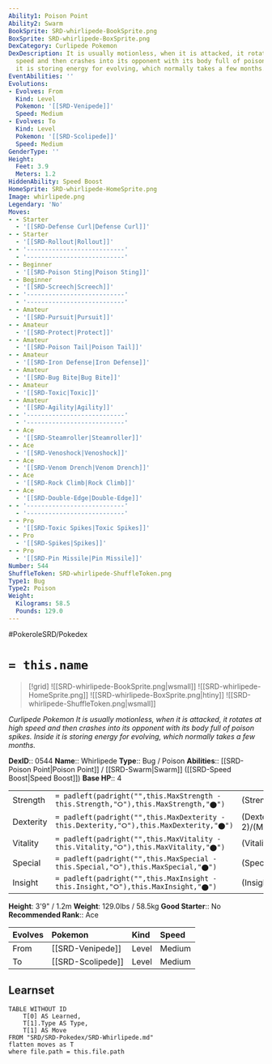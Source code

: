 ```yaml
---
Ability1: Poison Point
Ability2: Swarm
BookSprite: SRD-whirlipede-BookSprite.png
BoxSprite: SRD-whirlipede-BoxSprite.png
DexCategory: Curlipede Pokemon
DexDescription: It is usually motionless, when it is attacked, it rotates at high
  speed and then crashes into its opponent with its body full of poison spikes. Inside
  it is storing energy for evolving, which normally takes a few months.
EventAbilities: ''
Evolutions:
- Evolves: From
  Kind: Level
  Pokemon: '[[SRD-Venipede]]'
  Speed: Medium
- Evolves: To
  Kind: Level
  Pokemon: '[[SRD-Scolipede]]'
  Speed: Medium
GenderType: ''
Height:
  Feet: 3.9
  Meters: 1.2
HiddenAbility: Speed Boost
HomeSprite: SRD-whirlipede-HomeSprite.png
Image: whirlipede.png
Legendary: 'No'
Moves:
- - Starter
  - '[[SRD-Defense Curl|Defense Curl]]'
- - Starter
  - '[[SRD-Rollout|Rollout]]'
- - '---------------------------'
  - '---------------------------'
- - Beginner
  - '[[SRD-Poison Sting|Poison Sting]]'
- - Beginner
  - '[[SRD-Screech|Screech]]'
- - '---------------------------'
  - '---------------------------'
- - Amateur
  - '[[SRD-Pursuit|Pursuit]]'
- - Amateur
  - '[[SRD-Protect|Protect]]'
- - Amateur
  - '[[SRD-Poison Tail|Poison Tail]]'
- - Amateur
  - '[[SRD-Iron Defense|Iron Defense]]'
- - Amateur
  - '[[SRD-Bug Bite|Bug Bite]]'
- - Amateur
  - '[[SRD-Toxic|Toxic]]'
- - Amateur
  - '[[SRD-Agility|Agility]]'
- - '---------------------------'
  - '---------------------------'
- - Ace
  - '[[SRD-Steamroller|Steamroller]]'
- - Ace
  - '[[SRD-Venoshock|Venoshock]]'
- - Ace
  - '[[SRD-Venom Drench|Venom Drench]]'
- - Ace
  - '[[SRD-Rock Climb|Rock Climb]]'
- - Ace
  - '[[SRD-Double-Edge|Double-Edge]]'
- - '---------------------------'
  - '---------------------------'
- - Pro
  - '[[SRD-Toxic Spikes|Toxic Spikes]]'
- - Pro
  - '[[SRD-Spikes|Spikes]]'
- - Pro
  - '[[SRD-Pin Missile|Pin Missile]]'
Number: 544
ShuffleToken: SRD-whirlipede-ShuffleToken.png
Type1: Bug
Type2: Poison
Weight:
  Kilograms: 58.5
  Pounds: 129.0
---
```


#PokeroleSRD/Pokedex

# `= this.name`

> [!grid]
> ![[SRD-whirlipede-BookSprite.png|wsmall]]
> ![[SRD-whirlipede-HomeSprite.png]]
> ![[SRD-whirlipede-BoxSprite.png|htiny]]
> ![[SRD-whirlipede-ShuffleToken.png|wsmall]]


*Curlipede Pokemon*
*It is usually motionless, when it is attacked, it rotates at high speed and then crashes into its opponent with its body full of poison spikes. Inside it is storing energy for evolving, which normally takes a few months.*

**DexID**:: 0544
**Name**:: Whirlipede
**Type**:: Bug / Poison
**Abilities**:: [[SRD-Poison Point|Poison Point]] / [[SRD-Swarm|Swarm]] ([[SRD-Speed Boost|Speed Boost]])
**Base HP**:: 4

|           |                                                                                        |                                          |
| --------- | -------------------------------------------------------------------------------------- | ---------------------------------------- |
| Strength  | `= padleft(padright("",this.MaxStrength - this.Strength,"⭘"),this.MaxStrength,"⬤")`    | (Strength::2)/(MaxStrength::4)   |
| Dexterity | `= padleft(padright("",this.MaxDexterity - this.Dexterity,"⭘"),this.MaxDexterity,"⬤")` | (Dexterity:: 2)/(MaxDexterity::4) |
| Vitality  | `= padleft(padright("",this.MaxVitality - this.Vitality,"⭘"),this.MaxVitality,"⬤")`    | (Vitality::3)/(MaxVitality::6)   |
| Special   | `= padleft(padright("",this.MaxSpecial - this.Special,"⭘"),this.MaxSpecial,"⬤")`       | (Special::1)/(MaxSpecial::3)     |
| Insight   | `= padleft(padright("",this.MaxInsight - this.Insight,"⭘"),this.MaxInsight,"⬤")`       | (Insight::2)/(MaxInsight::5)     |

**Height**: 3'9" / 1.2m
**Weight**: 129.0lbs / 58.5kg
**Good Starter**:: No
**Recommended Rank**:: Ace

| Evolves   | Pokemon           | Kind   | Speed   |
|:----------|:------------------|:-------|:--------|
| From      | [[SRD-Venipede]]  | Level  | Medium  |
| To        | [[SRD-Scolipede]] | Level  | Medium  |

## Learnset

```dataview
TABLE WITHOUT ID
    T[0] AS Learned,
    T[1].Type AS Type,
    T[1] AS Move
FROM "SRD/SRD-Pokedex/SRD-Whirlipede.md"
flatten moves as T
where file.path = this.file.path
```
